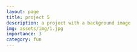 ```yaml
---
layout: page
title: project 5
description: a project with a background image
img: assets/img/1.jpg
importance: 3
category: fun
---
```

<div style="min-height:527px">
<script type="text/javascript" defer src="https://datawrapper.dwcdn.net/K0Tyy/embed.js?v=1" charset="utf-8">
</script>
<noscript>
<img src="https://datawrapper.dwcdn.net/K0Tyy/full.png" alt="" />
</noscript>
</div>